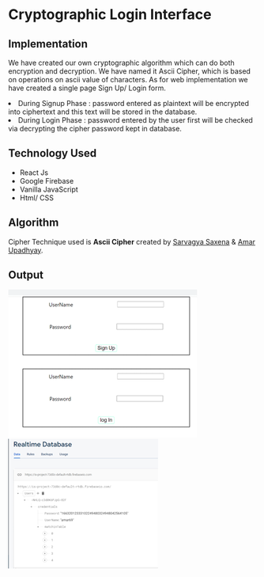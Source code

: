 # Cryptographic Login Interface

## Implementation
<p>
We have created our own cryptographic algorithm which 
can do both encryption and decryption. We have named it Ascii Cipher, which is based on operations on ascii value of characters.
As for web implementation we have created a single page Sign Up/ Login form.<br>

<li>	During Signup Phase : password entered as plaintext will be encrypted into ciphertext and this text will be stored in the database.</li>
<li> During Login Phase : password entered by the user first will be checked via decrypting the cipher password kept in database. </li>

</p>


## Technology Used
* React Js
* Google Firebase
* Vanilla JavaScript
* Html/ CSS

## Algorithm 
Cipher Technique used is **Ascii Cipher** created by [Sarvagya Saxena](https://github.com/Kaizoku01 "Title")  & [Amar Upadhyay](https://github.com/amarr002 "Title").

## Output

<img src = 'images/x.png'/>
<img src = 'images/x2.png'/>
